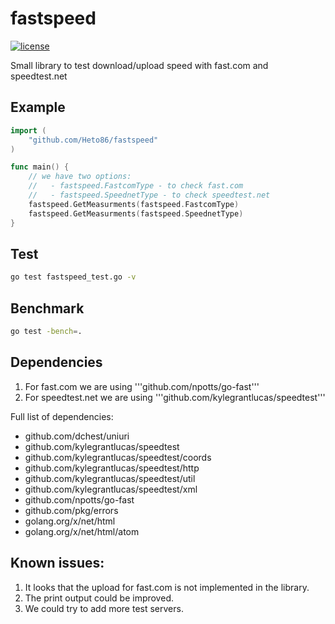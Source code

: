 # fastspeed
[![license](https://img.shields.io/github/license/DAVFoundation/captain-n3m0.svg?style=flat-square)](https://github.com/DAVFoundation/captain-n3m0/blob/master/LICENSE)

Small library to test download/upload speed with fast.com and speedtest.net

## Example

```go
import (
	"github.com/Heto86/fastspeed"
)

func main() {
	// we have two options:
	//   - fastspeed.FastcomType - to check fast.com
	//   - fastspeed.SpeednetType - to check speedtest.net
	fastspeed.GetMeasurments(fastspeed.FastcomType)
	fastspeed.GetMeasurments(fastspeed.SpeednetType)
}
```
## Test

```sh
go test fastspeed_test.go -v
```

## Benchmark

```sh
go test -bench=. 
```

## Dependencies

1. For fast.com we are using '''github.com/npotts/go-fast'''
1. For speedtest.net we are using '''github.com/kylegrantlucas/speedtest'''

Full list of dependencies:
- github.com/dchest/uniuri
- github.com/kylegrantlucas/speedtest
- github.com/kylegrantlucas/speedtest/coords
- github.com/kylegrantlucas/speedtest/http
- github.com/kylegrantlucas/speedtest/util
- github.com/kylegrantlucas/speedtest/xml
- github.com/npotts/go-fast
- github.com/pkg/errors
- golang.org/x/net/html
- golang.org/x/net/html/atom

## Known issues:

1. It looks that the upload for fast.com is not implemented in the library.
1. The print output could be improved.
1. We could try to add more test servers.
